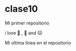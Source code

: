 # clase10

Mi primer repositorio

i love :car: , :dog: and :cat:

Mi ultima linea en el repositorio
